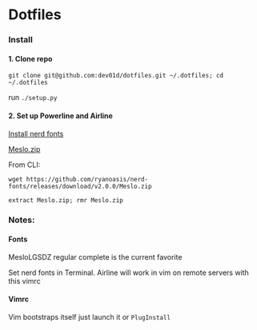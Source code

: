 # Dotfiles

### Install

#### 1. Clone repo

`git clone git@github.com:dev01d/dotfiles.git ~/.dotfiles; cd ~/.dotfiles`

run `./setup.py`

#### 2. Set up Powerline and Airline

[Install nerd fonts](https://github.com/ryanoasis/nerd-fonts)

[Meslo.zip](https://github.com/ryanoasis/nerd-fonts/releases/download/v2.0.0/Meslo.zip)

From CLI:

`wget https://github.com/ryanoasis/nerd-fonts/releases/download/v2.0.0/Meslo.zip`

`extract Meslo.zip; rmr Meslo.zip`

### Notes:

#### Fonts

MesloLGSDZ regular complete is the current favorite

Set nerd fonts in Terminal.
Airline will work in vim on remote servers with this vimrc

#### Vimrc

Vim bootstraps itself just launch it or `PlugInstall`
